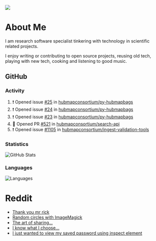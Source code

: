 ![](https://komarev.com/ghpvc/?username=icaoberg)

# About Me
I am research software specialist tinkering with technology in scientific related projects.

I enjoy writing or contributing to open source projects, reusing old tech, playing with new tech, cooking and listening to good music.

## GitHub
### Activity
<!--START_SECTION:activity-->
1. ❗️ Opened issue [#25](https://github.com/hubmapconsortium/py-hubmapbags/issues/25) in [hubmapconsortium/py-hubmapbags](https://github.com/hubmapconsortium/py-hubmapbags)
2. ❗️ Opened issue [#24](https://github.com/hubmapconsortium/py-hubmapbags/issues/24) in [hubmapconsortium/py-hubmapbags](https://github.com/hubmapconsortium/py-hubmapbags)
3. ❗️ Opened issue [#23](https://github.com/hubmapconsortium/py-hubmapbags/issues/23) in [hubmapconsortium/py-hubmapbags](https://github.com/hubmapconsortium/py-hubmapbags)
4. 💪 Opened PR [#521](https://github.com/hubmapconsortium/search-api/pull/521) in [hubmapconsortium/search-api](https://github.com/hubmapconsortium/search-api)
5. ❗️ Opened issue [#1105](https://github.com/hubmapconsortium/ingest-validation-tools/issues/1105) in [hubmapconsortium/ingest-validation-tools](https://github.com/hubmapconsortium/ingest-validation-tools)
<!--END_SECTION:activity-->

### Statistics
![GitHub Stats](https://github-readme-stats.vercel.app/api?username=icaoberg&count_private=true&show_icons=true)

### Languages
![Languages](https://github-readme-stats.vercel.app/api/top-langs/?username=icaoberg&show_icons=true&langs_count=10&hide=HTML,CSS,M)

# Reddit
<!-- BLOG-POST-LIST:START -->
- [Thank you mr rick](https://www.reddit.com/r/u_icaoberg/comments/pvvwci/thank_you_mr_rick/)
- [Random circles with ImageMagick](https://www.reddit.com/r/u_icaoberg/comments/p04t90/random_circles_with_imagemagick/)
- [The art of sharing...](https://www.reddit.com/r/u_icaoberg/comments/oyp9pc/the_art_of_sharing/)
- [I know what I choose…](https://www.reddit.com/r/u_icaoberg/comments/oyoolb/i_know_what_i_choose/)
- [I just wanted to view my saved password using inspect element](https://www.reddit.com/r/u_icaoberg/comments/oyol4r/i_just_wanted_to_view_my_saved_password_using/)
<!-- BLOG-POST-LIST:END -->
